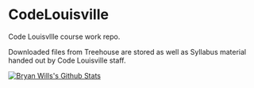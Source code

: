 # CodeLouisville
Code Louisvllle course work repo.

Downloaded files from Treehouse are stored as well as Syllabus material handed out by Code Louisville staff.

[![Bryan Wills's Github 
Stats](https://github-readme-stats.vercel.app/api/pin?username=bryanwills&repo=github-readme-stats&hide=prs&show_icons=true&theme=onedark&count_private=true)](https://github.com/bryanwills/github-readme-stats)
